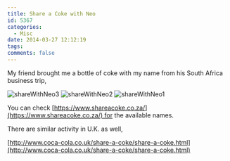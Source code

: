 ```yaml
---
title: Share a Coke with Neo
id: 5367
categories:
  - Misc
date: 2014-03-27 12:12:19
tags:
comments: false
---
```


My friend brought me a bottle of coke with my name from his South Africa business trip,

![shareWithNeo3](shareWithNeo3.jpeg)
![shareWithNeo2](shareWithNeo2.jpeg)
![shareWithNeo1](shareWithNeo1.jpeg)

You can check [https://www.shareacoke.co.za/](https://www.shareacoke.co.za/) for
the available names.


There are similar activity in U.K. as well,

[http://www.coca-cola.co.uk/share-a-coke/share-a-coke.html](http://www.coca-cola.co.uk/share-a-coke/share-a-coke.html)
